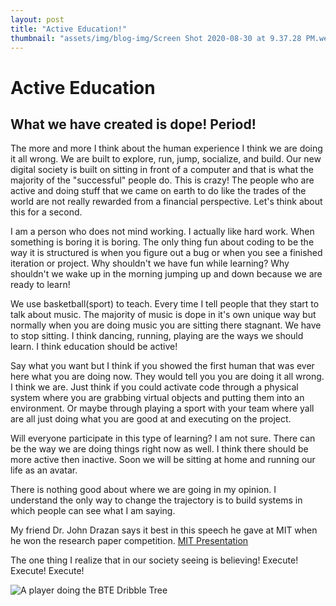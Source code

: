 ```yaml
---
layout: post
title: "Active Education!"
thumbnail: "assets/img/blog-img/Screen Shot 2020-08-30 at 9.37.28 PM.webp"
---
```


# Active Education 

## What we have created is dope! Period! 

The more and more I think about the human experience I think we are doing it all wrong.  We are built to explore, run, jump, socialize, and build.  Our new digital society
is built on sitting in front of a computer and that is what the majority of the "successful" people do.  This is crazy! The people who are active and doing stuff that we came on earth to do like the trades of the world are not really rewarded from a financial perspective.  Let's think about this for a second. 

I am a person who does not mind working.  I actually like hard work.  When something is boring it is boring.  The only thing fun about coding to be the way it is structured is when you figure out a bug or when you see a finished iteration or project.  Why shouldn't we have fun while learning?  Why shouldn't we wake up in the morning jumping up and down because we are ready to learn! 

We use basketball(sport) to teach.  Every time I tell people that they start to talk about music.  The majority of music is dope in it's own unique way but normally when you are doing music you are sitting there stagnant.  We have to stop sitting.  I think dancing, running, playing are the ways we should learn.  I think education should be active! 

Say what you want but I think if you showed the first human that was ever here what you are doing now.  They would tell you you are doing it all wrong.  I think we are.  Just think if you could activate code through a physical system where you are grabbing virtual objects and putting them into an environment.  Or maybe through playing a sport with your team where yall are all just doing what you are good at and executing on the project.  

Will everyone participate in this type of learning?  I am not sure.  There can be the way we are doing things right now as well.  I think there should be more active then inactive.  Soon we will be sitting at home and running our life as an avatar. 

There is nothing good about where we are going in my opinion.  I understand the only way to change the trajectory is to build systems in which people can see what I am saying. 

My friend Dr. John Drazan says it best in this speech he gave at MIT when he won the research paper competition. [MIT Presentation](http://www.sloansportsconference.com/content/sports-science-using-basketball-analytics-broaden-appeal-math-science-among-youth/)

The one thing I realize that in our society seeing is believing! Execute! Execute! Execute!

![A player doing the BTE Dribble Tree]({{site.url}}{{site.baseurl}}/assets/img/blog-img/Screen%20Shot%202020-09-01%20at%2010.30.08%20PM.png?raw=true)
